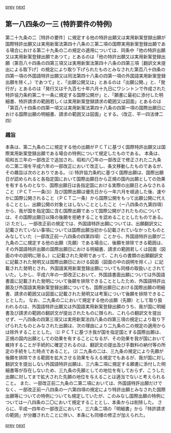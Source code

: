 [prev](/specific/markdowns/特許法/264_Mp-Ch_9-At_184_12_2.md)
[next](/specific/markdowns/特許法/266_Mp-Ch_9-At_184_14.md)
## 第一八四条の一三 (特許要件の特例)
第二十九条の二［特許の要件］に規定する他の特許出願又は実用新案登録出願が国際特許出願又は実用新案法第四十八条の三第二項の国際実用新案登録出願である場合における第二十九条の二の規定の適用については、同条中「他の特許出願又は実用新案登録出願であつて」とあるのは「他の特許出願又は実用新案登録出願（第百八十四条の四第三項又は実用新案法第四十八条の四第三項［翻訳文末提出による取下げ］の規定により取り下げられたものとみなされた第百八十四条の四第一項の外国語特許出願又は同法第四十八条の四第一項の外国語実用新案登録出願を除く。）であつて」と、「出願公開又は」とあるのは「出願公開、」と、「発行が」とあるのは「発行又は千九百七十年六月十九日にワシントンで作成された特許協力条約第二十一条に規定する国際公開が」と、「願書に最初に添付した明細書、特許請求の範囲若しくは実用新案登録請求の範囲又は図面」とあるのは「第百八十四条の四第一項又は実用新案法第四十八条の四第一項の国際出願日における国際出願の明細書、請求の範囲又は図面」とする。（改正、平一四法律二四）

### 趣旨
本条は、第二九条の二に規定する他の出願がＰＣＴに基づく国際特許出願又は国際実用新案登録出願である場合の特例について規定したものである。
本条は、昭和五三年の一部改正で追加され、昭和六〇年の一部改正で修正された二九条の二第二項を平成六年の一部改正において改正し、条文移動したものであるが、その趣旨は次のとおりである。
⑴ 特許協力条約に基づく国際出願は、国際出願日が認められると各指定国において国際出願日から正規の国内出願としての効果を有するものとなり、国際出願日は各指定国における実際の出願日とみなされること（ＰＣＴ一一条⑶）及び国際出願は優先日から一年六月を経過した後、速やかに国際公開されること（ＰＣＴ二一条）から国際公開をもって出願公開に代えることとし、出願公開の対象とはしないこととしたこと（一八四条の九第四項）から、我が国を指定国に含む国際出願であって国際公開がされたものについては、その国際出願日以降の後願を拒絶することを認めることとしたものである。
⑵ ただし、一部改正前の規定では、外国語特許出願については、出願翻訳文に記載されていない事項については国際出願当初から記載されていなかったものとみなしていた（一部改正前一八四条の四第四項）ことから、外国語特許出願が二九条の二に規定する他の出願（先願）である場合に、後願を排除できる範囲は、その外国語特許出願の国際出願日における明細書、請求の範囲若しくは図面（図面の中の説明に限る。）に記載された発明であって、これらの書類の出願翻訳文に記載された発明又は国際出願日における図面（図面の中の説明を除く。）に記載された発明とされ、外国語実用新案登録出願についても同様の取扱いとされていた。しかし、平成六年の一部改正において、外国語書面出願については外国語書面に記載された発明について後願を排除できることとしたため、外国語特許出願及び外国語実用新案登録出願についても、国際出願日における国際出願の明細書、請求の範囲又は図面に記載された発明又は考案について後願を排除できることとした。
なお、二九条の二において規定する他の出願（先願）として取り扱われるのは、外国語特許出願又は外国語実用新案登録出願のうち、我が国に明細書及び請求の範囲の翻訳文が提出されたものに限られ、これらの翻訳文を提出せず、一八四条の四第三項又は実用新案法四八条の四第三項の規定により取り下げられたものとみなされた出願は、次の理由により二九条の二の規定の適用からは除外することとした。
⑴ ＰＣＴに基づき我が国を指定国とする国際出願は、正規の国内出願としての効果を有することになるが、その効果を我が国において維持することが手続的に確定されるのは、翻訳文の提出及び手数料の納付等の所定の手続をした時点であること。
⑵ 二九条の二は、三九条の規定により先願が後願を排除できる範囲を拡大させる効果を与える規定でもあるが、我が国に対し翻訳文を提出しない外国語特許出願は、三六条二項に規定する願書に添付した明細書等が存在しないため、三九条の先願としての地位を有しておらず、こうした出願に対してまで拡大された先願の地位を与えることは適当でないと考えられること。
また、一部改正前二九条の二第二項においては、外国語特許出願だけでなく、一部改正前一八四条の一六第四項の規定により特許出願とみなされた国際出願等についての特例についても規定していたが、このみなし国際出願の特例については一八四条の二〇において規定することとし、本条からは削除した。
さらに、平成一四年の一部改正において、三六条二項の「明細書」から「特許請求の範囲」が分離されたことに伴い、本条にも同様の修正が加えられた。

[prev](/specific/markdowns/特許法/264_Mp-Ch_9-At_184_12_2.md)
[next](/specific/markdowns/特許法/266_Mp-Ch_9-At_184_14.md)